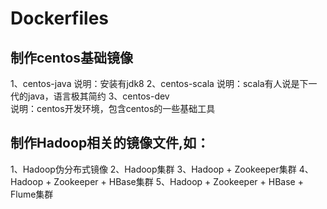 # Dockerfiles

## 制作centos基础镜像
1、centos-java
说明：安装有jdk8
2、centos-scala
说明：scala有人说是下一代的java，语言极其简约
3、centos-dev   
说明：centos开发环境，包含centos的一些基础工具


## 制作Hadoop相关的镜像文件,如：
1、Hadoop伪分布式镜像
2、Hadoop集群
3、Hadoop + Zookeeper集群
4、Hadoop + Zookeeper + HBase集群
5、Hadoop + Zookeeper + HBase + Flume集群

